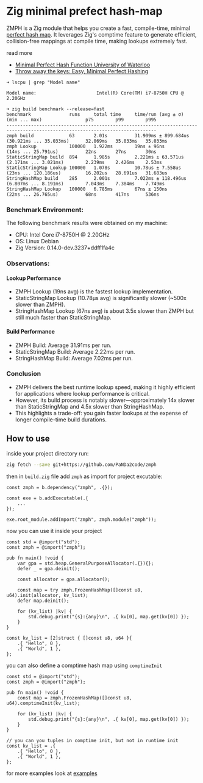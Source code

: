# Zig minimal prefect hash-map

ZMPH is a Zig module that helps you create a fast, compile-time, minimal [perfect hash map](https://en.wikipedia.org/wiki/Perfect_hash_function). It leverages Zig's comptime feature to generate efficient, collision-free mappings at compile time, making lookups extremely fast.

read more
- [Minimal Perfect Hash Function University of Waterloo](https://cs.uwaterloo.ca/~dstinson/papers/aticihash.pdf)
- [Throw away the keys: Easy, Minimal Perfect Hashing](https://stevehanov.ca/blog/?id=119)

```
➜ lscpu | grep "Model name"

Model name:                      Intel(R) Core(TM) i7-8750H CPU @ 2.20GHz

➜ zig build benchmark --release=fast
benchmark              runs     total time     time/run (avg ± σ)     (min ... max)                p75        p99        p995      
-----------------------------------------------------------------------------------------------------------------------------
zmph build             63       2.01s          31.909ms ± 899.684us   (30.921ms ... 35.033ms)      32.069ms   35.033ms   35.033ms  
zmph Lookup            100000   1.922ms        19ns ± 96ns            (14ns ... 25.791us)          22ns       27ns       30ns      
StaticStringMap build  894      1.985s         2.221ms ± 63.571us     (2.171ms ... 3.021ms)        2.239ms    2.426ms    2.53ms    
StaticStringMap Lookup 100000   1.078s         10.78us ± 7.558us      (23ns ... 120.186us)         16.202us   28.691us   31.683us  
StringHashMap build    285      2.001s         7.022ms ± 118.496us    (6.807ms ... 8.191ms)        7.043ms    7.384ms    7.749ms   
StringHashMap Lookup   100000   6.785ms        67ns ± 150ns           (22ns ... 26.765us)          68ns       417ns      536ns 
```

### Benchmark Environment:
The following benchmark results were obtained on my machine:
- CPU: Intel Core i7-8750H @ 2.20GHz
- OS: Linux Debian 
- Zig Version: 0.14.0-dev.3237+ddff1fa4c

### Observations:

#### Lookup Performance

- ZMPH Lookup (19ns avg) is the fastest lookup implementation.
- StaticStringMap Lookup (10.78µs avg) is significantly slower (~500x slower than ZMPH).
- StringHashMap Lookup (67ns avg) is about 3.5x slower than ZMPH but still much faster than StaticStringMap.

#### Build Performance

- ZMPH Build: Average 31.91ms per run.
- StaticStringMap Build: Average 2.22ms per run.
- StringHashMap Build: Average 7.02ms per run.

### Conclusion

- ZMPH delivers the best runtime lookup speed, making it highly efficient for applications where lookup performance is critical.
- However, its build process is notably slower—approximately 14x slower than StaticStringMap and 4.5x slower than StringHashMap.
- This highlights a trade-off: you gain faster lookups at the expense of longer compile-time build durations.

## How to use

inside your project directory run:

```bash
zig fetch --save git+https://github.com/PaNDa2code/zmph
```

then in `build.zig` file add `zmph` as import for project excutable:
```zig
const zmph = b.dependency("zmph", .{});

const exe = b.addExecutable(.{
    ...
});

exe.root_module.addImport("zmph", zmph.module("zmph"));
```

now you can use it inside your project
```zig
const std = @import("std");
const zmph = @import("zmph");

pub fn main() !void {
    var gpa = std.heap.GeneralPurposeAllocator(.{}){};
    defer _ = gpa.deinit();

    const allocator = gpa.allocator();

    const map = try zmph.FrozenHashMap([]const u8, u64).init(allocator, kv_list);
    defer map.deinit();

    for (kv_list) |kv| {
        std.debug.print("{s}:{any}\n", .{ kv[0], map.get(kv[0]) });
    }
}

const kv_list = [2]struct { []const u8, u64 }{
    .{ "Hello", 0 },
    .{ "World", 1 },
};

```

you can also define a comptime hash map using `comptimeInit`
```zig
const std = @import("std");
const zmph = @import("zmph");

pub fn main() !void {
    const map = zmph.FrozenHashMap([]const u8, u64).comptimeInit(kv_list);

    for (kv_list) |kv| {
        std.debug.print("{s}:{any}\n", .{ kv[0], map.get(kv[0]) });
    }
}

// you can you tuples in comptime init, but not in runtime init
const kv_list = .{
    .{ "Hello", 0 },
    .{ "World", 1 },
};
```

for more examples look at [examples](./examples/)

